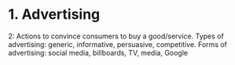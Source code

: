 # 1. Advertising

2: Actions to convince consumers to buy a good/service.
Types of advertising: generic, informative, persuasive, competitive.
Forms of advertising: social media, billboards, TV, media, Google